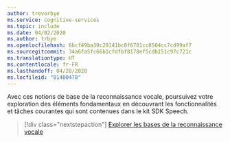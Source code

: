 ```yaml
---
author: trevorbye
ms.service: cognitive-services
ms.topic: include
ms.date: 04/02/2020
ms.author: trbye
ms.openlocfilehash: 6bcf49ba30c29141bc8f6781cc8504cc7cd99af7
ms.sourcegitcommit: 34a6fa5fc66b1cfdfbf8178ef5cdb151c97c721c
ms.translationtype: HT
ms.contentlocale: fr-FR
ms.lasthandoff: 04/28/2020
ms.locfileid: "81400478"
---
```

Avec ces notions de base de la reconnaissance vocale, poursuivez votre exploration des éléments fondamentaux en découvrant les fonctionnalités et tâches courantes qui sont contenues dans le kit SDK Speech.

> [!div class="nextstepaction"]
> [Explorer les bases de la reconnaissance vocale](../../speech-to-text-basics.md)